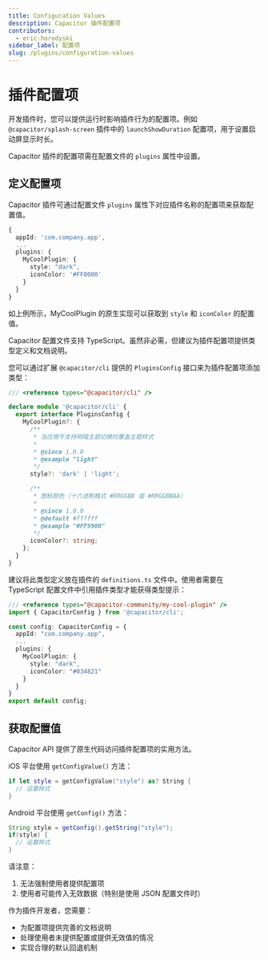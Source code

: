 ```yaml
---
title: Configuration Values
description: Capacitor 插件配置项
contributors:
  - eric-horodyski
sidebar_label: 配置项
slug: /plugins/configuration-values
---
```


# 插件配置项

开发插件时，您可以提供运行时影响插件行为的配置项。例如 `@capacitor/splash-screen` 插件中的 `launchShowDuration` 配置项，用于设置启动屏显示时长。

Capacitor 插件的配置项需在配置文件的 `plugins` 属性中设置。

## 定义配置项

Capacitor 插件可通过配置文件 `plugins` 属性下对应插件名称的配置项来获取配置值。

```typescript
{
  appId: 'com.company.app',
  ...
  plugins: {
    MyCoolPlugin: {
      style: "dark",
      iconColor: '#FF0000'
    }
  }
}
```

如上例所示，MyCoolPlugin 的原生实现可以获取到 `style` 和 `iconColor` 的配置值。

Capacitor 配置文件支持 TypeScript。虽然非必需，但建议为插件配置项提供类型定义和文档说明。

您可以通过扩展 `@capacitor/cli` 提供的 `PluginsConfig` 接口来为插件配置项添加类型：

```typescript
/// <reference types="@capacitor/cli" />

declare module '@capacitor/cli' {
  export interface PluginsConfig {
    MyCoolPlugin?: {
      /**
       * 当应用不支持明暗主题切换时覆盖主题样式
       *
       * @since 1.0.0
       * @example "light"
       */
      style?: 'dark' | 'light';

      /**
       * 图标颜色（十六进制格式 #RRGGBB 或 #RRGGBBAA）
       *
       * @since 1.0.0
       * @default #ffffff
       * @example "#FF9900"
       */
      iconColor?: string;
    };
  }
}
```

建议将此类型定义放在插件的 `definitions.ts` 文件中。使用者需要在 TypeScript 配置文件中引用插件类型才能获得类型提示：

```typescript
/// <reference types="@capacitor-community/my-cool-plugin" />
import { CapacitorConfig } from '@capacitor/cli';

const config: CapacitorConfig = {
  appId: "com.company.app",
  ...
  plugins: {
    MyCoolPlugin: {
      style: "dark",
      iconColor: "#034821"
    }
  }
}
export default config;
```

## 获取配置值

Capacitor API 提供了原生代码访问插件配置项的实用方法。

iOS 平台使用 `getConfigValue()` 方法：

```swift
if let style = getConfigValue("style") as? String {
  // 设置样式
}
```

Android 平台使用 `getConfig()` 方法：

```Java
String style = getConfig().getString("style");
if(style) {
  // 设置样式
}
```

请注意：
1. 无法强制使用者提供配置项
2. 使用者可能传入无效数据（特别是使用 JSON 配置文件时）

作为插件开发者，您需要：
- 为配置项提供完善的文档说明
- 处理使用者未提供配置或提供无效值的情况
- 实现合理的默认回退机制